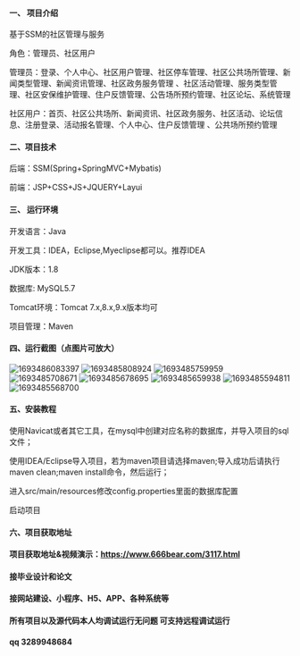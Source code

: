 

#### 一、 项目介绍

基于SSM的社区管理与服务

角色：管理员、社区用户

管理员：登录、个人中心、社区用户管理、社区停车管理、社区公共场所管理、新闻类型管理、新闻资讯管理、社区政务服务管理 、社区活动管理、服务类型管理、社区安保维护管理、住户反馈管理、公告场所预约管理、社区论坛、系统管理

社区用户：首页、社区公共场所、新闻资讯、社区政务服务、社区活动、论坛信息、注册登录、活动报名管理、个人中心、住户反馈管理 、公共场所预约管理

#### 二、项目技术
后端：SSM(Spring+SpringMVC+Mybatis)

前端：JSP+CSS+JS+JQUERY+Layui
#### 三、 运行环境
开发语言：Java

开发工具：IDEA，Eclipse,Myeclipse都可以。推荐IDEA

JDK版本：1.8

数据库: MySQL5.7

Tomcat环境：Tomcat 7.x,8.x,9.x版本均可

项目管理：Maven

#### 四、运行截图（点图片可放大）
![1693486083397](https://github.com/666bears/community/assets/143094776/d92141a0-5389-4e73-b819-a194b9b50df0)
![1693485808924](https://github.com/666bears/community/assets/143094776/a9e2737d-4828-4c41-be91-5116e9c964af)
![1693485759959](https://github.com/666bears/community/assets/143094776/73219ed4-e392-41e4-898a-f3c51d9b79ee)
![1693485708671](https://github.com/666bears/community/assets/143094776/eeef7a26-254d-475c-a150-84a931df754b)
![1693485678695](https://github.com/666bears/community/assets/143094776/2d180303-2099-4dc7-b5e8-fa16fe002764)
![1693485659938](https://github.com/666bears/community/assets/143094776/7b1b939c-87c9-4793-9f08-8dc40883f012)
![1693485594811](https://github.com/666bears/community/assets/143094776/7d98f75e-ba3c-4c3d-885d-f18d309289c0)
![1693485568700](https://github.com/666bears/community/assets/143094776/e735fa57-2bf3-4d07-9f52-b5ea80bffb0c)



#### 五、安装教程
使用Navicat或者其它工具，在mysql中创建对应名称的数据库，并导入项目的sql文件；

使用IDEA/Eclipse导入项目，若为maven项目请选择maven;导入成功后请执行maven clean;maven install命令，然后运行；

进入src/main/resources修改config.properties里面的数据库配置

启动项目

#### 六、项目获取地址
#### 项目获取地址&视频演示：https://www.666bear.com/3117.html

#### 接毕业设计和论文
#### 接网站建设、小程序、H5、APP、各种系统等
#### 所有项目以及源代码本人均调试运行无问题 可支持远程调试运行
#### qq 3289948684



